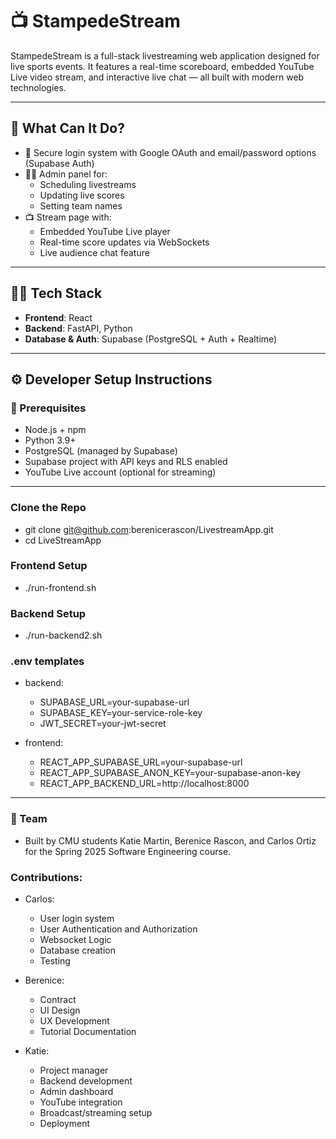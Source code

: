 # 📺 StampedeStream

StampedeStream is a full-stack livestreaming web application designed for live sports events. It features a real-time scoreboard, embedded YouTube Live video stream, and interactive live chat — all built with modern web technologies.

---

## 🚀 What Can It Do?

- 🔐 Secure login system with Google OAuth and email/password options (Supabase Auth)
- 🧑‍💼 Admin panel for:
  - Scheduling livestreams
  - Updating live scores
  - Setting team names
- 📺 Stream page with:
  - Embedded YouTube Live player
  - Real-time score updates via WebSockets
  - Live audience chat feature

---

## 🧑‍💻 Tech Stack

- **Frontend**: React
- **Backend**: FastAPI, Python
- **Database & Auth**: Supabase (PostgreSQL + Auth + Realtime)

---

## ⚙️ Developer Setup Instructions

### 🧩 Prerequisites

- Node.js + npm
- Python 3.9+
- PostgreSQL (managed by Supabase)
- Supabase project with API keys and RLS enabled
- YouTube Live account (optional for streaming)

---

### Clone the Repo

 - git clone git@github.com:berenicerascon/LivestreamApp.git
 - cd LiveStreamApp

### Frontend Setup

 - ./run-frontend.sh

### Backend Setup

 - ./run-backend2.sh

### .env templates

 - backend:
   - SUPABASE_URL=your-supabase-url
   - SUPABASE_KEY=your-service-role-key
   - JWT_SECRET=your-jwt-secret


 - frontend:
   - REACT_APP_SUPABASE_URL=your-supabase-url
   - REACT_APP_SUPABASE_ANON_KEY=your-supabase-anon-key
   - REACT_APP_BACKEND_URL=http://localhost:8000 

---

### 🙌 Team

 - Built by CMU students Katie Martin, Berenice Rascon, and Carlos Ortiz for the Spring 2025 Software Engineering course.

 ### Contributions:
  - Carlos:
    - User login system 
    - User Authentication and Authorization
    - Websocket Logic
    - Database creation
    - Testing

  - Berenice:
    - Contract 
    - UI Design
    - UX Development 
    - Tutorial Documentation

  - Katie:
    - Project manager
    - Backend development
    - Admin dashboard 
    - YouTube integration
    - Broadcast/streaming setup
    - Deployment
